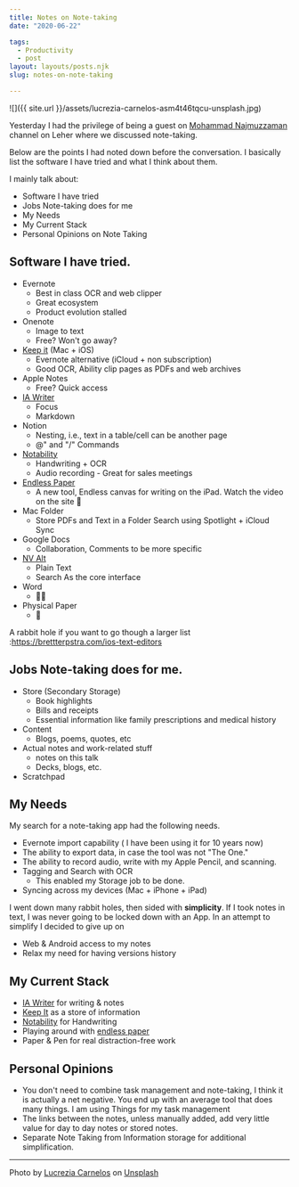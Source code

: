 ```yaml
---
title: Notes on Note-taking
date: "2020-06-22"

tags: 
  - Productivity
  - post
layout: layouts/posts.njk
slug: notes-on-note-taking

---
```

![]({{ site.url }}/assets/lucrezia-carnelos-asm4t46tqcu-unsplash.jpg)

Yesterday I had the privilege of being a guest on [Mohammad Najmuzzaman](https://twitter.com/naz_09) channel on Leher where we discussed note-taking. 

Below are the points I had noted down before the conversation. I basically list the software I have tried and what I think about them. 

I mainly talk about: 

- Software I have tried
- Jobs Note-taking does for me
- My Needs
- My Current Stack
- Personal Opinions on Note Taking

## Software I have tried.

- Evernote
    - Best in class OCR and web clipper
    - Great ecosystem
    - Product evolution stalled
- Onenote
    - Image to text
    - Free? Won't go away?
- [Keep it](http://reinventedsoftware.com/keepit/) (Mac + iOS)
    - Evernote alternative (iCloud + non subscription)
    - Good OCR, Ability clip pages as PDFs and web archives
- Apple Notes
    - Free? Quick access
- [IA Writer](https://ia.net/writer)
    - Focus 
    - Markdown
- Notion
    - Nesting, i.e., text in a table/cell can be another page
    - @" and "/" Commands 
- [Notability](https://www.gingerlabs.com/)
    - Handwriting + OCR
    - Audio recording - Great for sales meetings
- [Endless Paper](https://www.endlesspaper.app/)
    - A new tool, Endless canvas for writing on the iPad. Watch the video on the site 🤯
- Mac Folder
    - Store PDFs and Text in a Folder Search using Spotlight + iCloud Sync
- Google Docs
    - Collaboration, Comments to be more specific
- [NV Alt](https://brettterpstra.com/projects/nvalt/)
    - Plain Text 
    - Search As the core interface
- Word
    - 🤦‍♂️
- Physical Paper
    - 👴

A rabbit hole if you want to go though a larger list :https://brettterpstra.com/ios-text-editors

## Jobs Note-taking does for me.

- Store (Secondary Storage)
    - Book highlights
    - Bills and receipts
    - Essential information like family prescriptions and medical history
- Content
    - Blogs, poems, quotes, etc
- Actual notes and work-related stuff
    - notes on this talk
    - Decks, blogs, etc. 
- Scratchpad

## My Needs

My search for a note-taking app had the following needs. 

- Evernote import capability ( I have been using it for 10 years now)
- The ability to export data, in case the tool was not "The One."
- The ability to record audio, write with my Apple Pencil, and scanning.
- Tagging and Search with OCR
    - This enabled my Storage job to be done.
- Syncing across my devices (Mac + iPhone + iPad)

I went down many rabbit holes, then sided with **simplicity**. If I took notes in text, I was never going to be locked down with an App. In an attempt to simplify I decided to give up on 

- Web & Android access to my notes
- Relax my need for having versions history

## My Current Stack

- [IA Writer](https://ia.net/writer) for writing & notes
- [Keep It](http://reinventedsoftware.com/keepit/) as a store of information 
- [Notability](https://www.gingerlabs.com/) for Handwriting 
- Playing around with [endless paper](https://www.endlesspaper.app/)
- Paper & Pen for real distraction-free work

## Personal Opinions

- You don't need to combine task management and note-taking, I think it is actually a net negative. You end up with an average tool that does many things. I am using Things for my task management 
- The links between the notes, unless manually added, add very little value for day to day notes or stored notes.
- Separate Note Taking from Information storage for additional simplification.

* * *

Photo by [Lucrezia Carnelos](https://unsplash.com/@ciabattespugnose?utm_source=unsplash&utm_medium=referral&utm_content=creditCopyText) on [Unsplash](https://unsplash.com/?utm_source=unsplash&utm_medium=referral&utm_content=creditCopyText)
